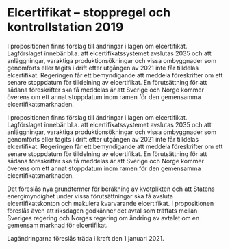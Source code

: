 # Elcertifikat – stoppregel och kontrollstation 2019

I propositionen finns förslag till ändringar i lagen om elcertifikat. Lagförslaget innebär bl.a. att elcertifikatssystemet avslutas 2035 och att anläggningar, varaktiga produktionsökningar och vissa ombyggnader som genomförts eller tagits i drift efter utgången av 2021 inte får tilldelas elcertifikat. Regeringen får ett bemyndigande att meddela föreskrifter om ett senare stoppdatum för tilldelning av elcertifikat. En förutsättning för att sådana föreskrifter ska få meddelas är att Sverige och Norge kommer överens om ett annat stoppdatum inom ramen för den gemensamma elcertifikatsmarknaden.

I propositionen finns förslag till ändringar i lagen om elcertifikat. Lagförslaget innebär bl.a. att elcertifikatssystemet avslutas 2035 och att anläggningar, varaktiga produktionsökningar och vissa ombyggnader som genomförts eller tagits i drift efter utgången av 2021 inte får tilldelas elcertifikat. Regeringen får ett bemyndigande att meddela föreskrifter om ett senare stoppdatum för tilldelning av elcertifikat. En förutsättning för att sådana föreskrifter ska få meddelas är att Sverige och Norge kommer överens om ett annat stoppdatum inom ramen för den gemensamma elcertifikatsmarknaden.

Det föreslås nya grundtermer för beräkning av kvotplikten och att Statens
energimyndighet under vissa förutsättningar ska få avsluta elcertifikatskonton och makulera kvarvarande elcertifikat. I propositionen föreslås även att riksdagen godkänner det avtal som träffats mellan Sveriges regering och Norges regering om ändring av avtalet om en gemensam marknad för elcertifikat.

Lagändringarna föreslås träda i kraft den 1 januari 2021.
